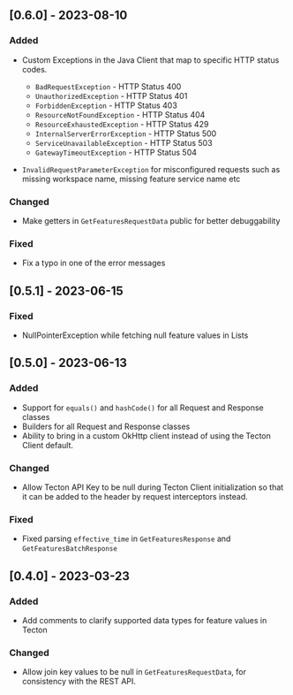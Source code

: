 <!--- [0.7.0-SNAPSHOT] --->

## [0.6.0] - 2023-08-10

### Added
- Custom Exceptions in the Java Client that map to specific HTTP status codes.

  * `BadRequestException` -  HTTP Status 400
  * `UnauthorizedException` - HTTP Status 401
  * `ForbiddenException` - HTTP Status 403
  * `ResourceNotFoundException` - HTTP Status 404
  * `ResourceExhaustedException` - HTTP Status 429
  * `InternalServerErrorException` - HTTP Status 500
  * `ServiceUnavailableException` - HTTP Status 503
  * `GatewayTimeoutException` - HTTP Status 504

- `InvalidRequestParameterException` for misconfigured requests such as missing workspace name, missing feature service name etc

### Changed
- Make getters in `GetFeaturesRequestData` public for better debuggability

### Fixed
- Fix a typo in one of the error messages

## [0.5.1] - 2023-06-15


### Fixed
- NullPointerException while fetching null feature values in Lists

## [0.5.0] - 2023-06-13
### Added
- Support for `equals()` and `hashCode()` for all Request and Response classes
- Builders for all Request and Response classes
- Ability to bring in a custom OkHttp client instead of using the Tecton Client default.

### Changed
- Allow Tecton API Key to be null during Tecton Client initialization so that it can be added to the header by request interceptors instead.

### Fixed
- Fixed parsing `effective_time` in `GetFeaturesResponse` and `GetFeaturesBatchResponse`

## [0.4.0] - 2023-03-23

### Added
- Add comments to clarify supported data types for feature values in Tecton

### Changed
* Allow join key values to be null in `GetFeaturesRequestData`, for consistency with the REST API.
